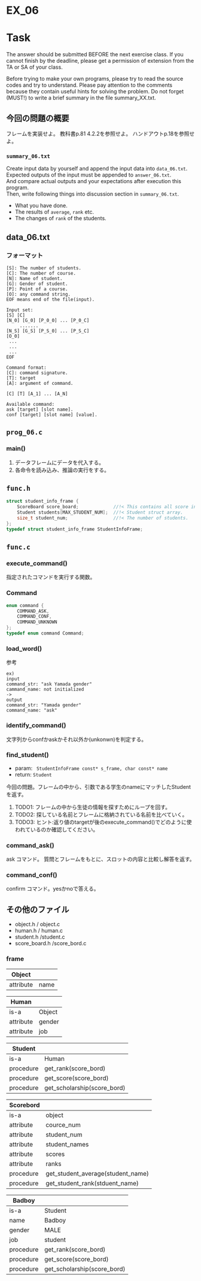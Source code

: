 # EX_06

# Task
The answer should be submitted BEFORE the next exercise class. If you cannot finish by the deadline, please get a permission of extension from the TA or SA of your class.

Before trying to make your own programs, please try to read the source codes and try to understand. Please pay attention to the comments because they contain useful hints for solving the problem. Do not forget (MUST!) to write a brief summary in the file summary_XX.txt.

## 今回の問題の概要
フレームを実装せよ。
教科書p.81 4.2.2を参照せよ。
ハンドアウトp.18を参照せよ。

### `summary_06.txt`
Create input data by yourself and append the input data into `data_06.txt`.  
Expected outputs of the input must be appended to `answer_06.txt`.  
And compare actual outputs and your expectations after execution this program.  
Then, write following things into discussion section in `summary_06.txt`.  

- What you have done.
- The results of `average`, `rank` etc.
- The changes of `rank` of the students.


## data_06.txt
### フォーマット
```
[S]: The number of students.
[C]: The number of course.
[N]: Name of student.
[G]: Gender of student.
[P]: Point of a course.
[O]: any command string.
EOF means end of the file(input).

Input set:
[S] [C]
[N_0] [G_0] [P_0_0] ... [P_0_C]
     .......
[N_S] [G_S] [P_S_0] ... [P_S_C]
[O_0]
 ...
 ...
 ...
EOF

Command format:
[C]: command signature.
[T]: target
[A]: argument of command.

[C] [T] [A_1] ... [A_N]

Available command:
ask [target] [slot name].
conf [target] [slot name] [value].
```


## `prog_06.c`
### main()
1. データフレームにデータを代入する。
2. 各命令を読み込み、推論の実行をする。

## `func.h`
```c
struct student_info_frame {
    ScoreBoard score_board;             //!< This contains all score information of students in this frame.
    Student students[MAX_STUDENT_NUM];  //!< Student struct array.
    size_t student_num;                 //!< The number of students.
};
typedef struct student_info_frame StudentInfoFrame;
```


## `func.c`
### execute_command()
指定されたコマンドを実行する関数。

### Command 
```c
enum command {
    COMMAND_ASK,
    COMMAND_CONF,
    COMMAND_UNKNOWN
};
typedef enum command Command;
```


### load_word()
参考
```
ex)                              
input                            
command_str: "ask Yamada gender" 
cammand_name: not initialized              
->                              
output                           
command_str: "Yamada gender"     
command_name: "ask"              
```

### identify_command()
文字列からconfかaskかそれ以外か(unkonwn)を判定する。

### find_student()
- param: ``` StudentInfoFrame const* s_frame, char const* name```
- return: ```Student```

今回の問題。フレームの中から、引数である学生のnameにマッチしたStudentを返す。

1. TODO1: フレームの中から生徒の情報を探すためにループを回す。
2. TODO2: 探している名前とフレームに格納されている名前を比べていく。
3. TODO3: ヒント:返り値のtargetが後のexecute_command()でどのように使われているのか確認してください。

### command_ask()
ask コマンド。
質問とフレームをもとに、スロットの内容と比較し解答を返す。

### command_conf()
confirm コマンド。yesかnoで答える。

## その他のファイル
- object.h / object.c
- human.h / human.c
- student.h /student.c
- score_board.h /score_bord.c

### frame

| Object    |      |
|-----------|------|
| attribute | name |


| Human     |        |
|-----------|--------|
| is-a      | Object |
| attribute | gender |
| attribute | job    |


| Student   |                             |
|-----------|-----------------------------|
| is-a      | Human                       |
| procedure | get_rank(score_bord)        |
| procedure | get_score(score_bord)       |
| procedure | get_scholarship(score_bord) |


| Scorebord |                                   |
|-----------|-----------------------------------|
| is-a      | object                            |
| attribute | cource_num                        |
| attribute | student_num                       |
| attribute | student_names                     |
| attribute | scores                            |
| attribute | ranks                             |
| procedure | get_student_average(student_name) |
| procedure | get_student_rank(stduent_name)    |


| Badboy    |                             |
|-----------|-----------------------------|
| is-a      | Student                     |
| name      | Badboy                      |
| gender    | MALE                        |
| job       | student                     |
| procedure | get_rank(score_bord)        |
| procedure | get_score(score_bord)       |
| procedure | get_scholarship(score_bord) |



